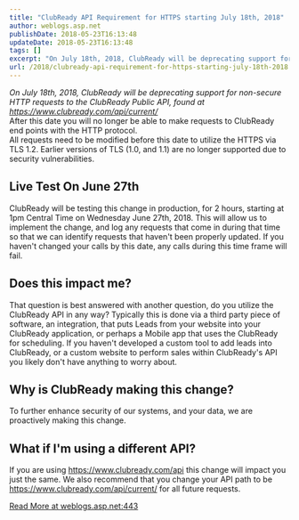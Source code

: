 ```yaml
---
title: "ClubReady API Requirement for HTTPS starting July 18th, 2018"
author: weblogs.asp.net
publishDate: 2018-05-23T16:13:48
updateDate: 2018-05-23T16:13:48
tags: []
excerpt: "On July 18th, 2018, ClubReady will be deprecating support for non-secure HTTP requests to the ClubReady Public API, found at https://www.clubready.com/api/current/&nbsp;  After this date you will no longer be able to make requests to ClubReady end points with the HTTP protocol.  All requests need to be modified before this date to utilize the HTTPS via TLS 1.2. Earlier versions of TLS (1.0, and 1.1) are no longer supported due to security vulnerabilities. Live Test On June 27th ClubReady will be testing this change in production, for 2 hours, starting at 1pm Central Time on Wednesday June 27th, 2018. This will allow us to implement the change, and log any requests that come in during that time so that we can identify requests that haven't been properly updated. If you haven't changed your calls by this date, any calls during this time frame will fail. Does this impact me? That question is best answered with another question, do you utilize the ClubReady API in any way? Typically this is done via a third party piece of software, an integration, that puts Leads from your website into your ClubReady application, or perhaps a Mobile app that uses the ClubReady for scheduling. If you haven't developed a custom tool to add leads into ClubReady, or a custom website to perform sales within ClubReady's API you likely don't have anything to worry about. Why is ClubReady making this change? To further enhance security of our systems, and your data, we are proactively making this change.&nbsp; What if I'm using a different API? If you are using https://www.clubready.com/api this change will impact you just the same. We also recommend that you change your API path to be https://www.clubready.com/api/current/ for all future requests. "
url: /2018/clubready-api-requirement-for-https-starting-july-18th-2018  # Use the generated URL with year
---
```

<div><i>On July 18th, 2018, ClubReady will be deprecating support for non-secure HTTP requests to the ClubReady Public API, found at </i><a rel="nofollow" href="https://www.clubready.com/api/current/"><i>https://www.clubready.com/api/current/</i></a><i>&nbsp;</i></div> <div></div> <div>After this date you will no longer be able to make requests to ClubReady end points with the HTTP protocol.</div> <div></div> <div>All requests need to be modified before this date to utilize the HTTPS via TLS 1.2. Earlier versions of TLS (1.0, and 1.1) are no longer supported due to security vulnerabilities.</div> <h2><b>Live Test On June 27th</b></h2> <p>ClubReady will be testing this change in production, for 2 hours, starting at 1pm Central Time on Wednesday June 27th, 2018. This will allow us to implement the change, and log any requests that come in during that time so that we can identify requests that haven't been properly updated. If you haven't changed your calls by this date, any calls during this time frame will fail.</p> <h2><b>Does this impact me?</b></h2> <p>That question is best answered with another question, do you utilize the ClubReady API in any way? Typically this is done via a third party piece of software, an integration, that puts Leads from your website into your ClubReady application, or perhaps a Mobile app that uses the ClubReady for scheduling. If you haven't developed a custom tool to add leads into ClubReady, or a custom website to perform sales within ClubReady's API you likely don't have anything to worry about.</p> <h2><b>Why is ClubReady making this change?</b></h2> <p>To further enhance security of our systems, and your data, we are proactively making this change.&nbsp;</p> <h2><b>What if I'm using a different API?</b></h2> <p>If you are using <a rel="nofollow" href="https://www.clubready.com/api">https://www.clubready.com/api</a> this change will impact you just the same. We also recommend that you change your API path to be <a rel="nofollow" href="https://www.clubready.com/api/current/">https://www.clubready.com/api/current/</a> for all future requests.</p> <p></p> <a href="https://weblogs.asp.net:443/christoc/clubready-api-requirement-for-https-starting-july-18th-2018">Read More at weblogs.asp.net:443</a>
